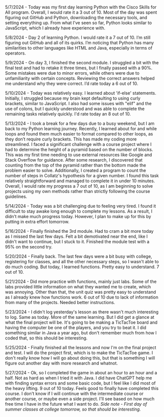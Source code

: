 5/7/2024 - Today was my first day learning Python with the Cisco Skills for All program. Overall, I would rate it a 3 out of 10. Most of the day was spent figuring out GitHub and Python, downloading the necessary tools, and setting everything up. From what I’ve seen so far, Python looks similar to JavaScript, which I already have experience with.

5/8/2024 - Day 2 of learning Python. I would rate it a 7 out of 10. I’m still figuring out GitHub and all of its quirks. I’m noticing that Python has many similarities to other languages like HTML and Java, especially in terms of operators.

5/9/2024 - On day 3, I finished the second module. I struggled a bit with the final test and had to retake it three times, but I finally passed with a 90%. Some mistakes were due to minor errors, while others were due to unfamiliarity with certain concepts. Reviewing the correct answers helped me understand why they were correct. I’d rate today a 6 out of 10.

5/10/2024 - Today was relatively easy. I learned about 'if-else' statements. Initially, I struggled because my brain kept defaulting to using curly brackets, similar to JavaScript. I also had some issues with "elif" and the use of colons, but I quickly understood and was able to complete the remaining tasks relatively quickly. I'd rate today an 8 out of 10.

5/13/2024 - I took a break for a few days due to a busy weekend, but I am back to my Python learning journey. Recently, I learned about for and while loops and found them much easier to format compared to other loops, as they don’t require curly brackets. This has made my coding more streamlined. I faced a significant challenge with a course project where I had to determine the height of a pyramid based on the number of blocks. This was my first time needing to use external resources like Google and Stack Overflow for guidance. After some research, I discovered that counting from the top of the pyramid rather than the bottom made the problem easier to solve. Additionally, I created a program to count the number of steps in Collatz's hypothesis for a given number. I found this task relatively straightforward and managed to complete it in under 10 minutes. Overall, I would rate my progress a 7 out of 10, as I am beginning to solve projects using my own methods rather than strictly following the course guidelines.

5/14/2024 - Today was a bit challenging due to feeling very tired. I found it difficult to stay awake long enough to complete my lessons. As a result, I didn’t make much progress today. However, I plan to make up for this by putting in extra effort tomorrow.

5/16/2024 - Finally finished the 3rd module. Had to cram a bit more today as I missed the last few days. Felt a bit demotivated near the end, like I didn't want to continue, but I stuck to it. Finished the module test with a 95% on the second try.

5/20/2024 - Finally back. The last few days were a bit busy with college, registering for classes, and all the other necessary steps, so I wasn't able to do much coding. But today, I learned functions. Pretty easy to understand. 7 out of 10.

5/21/2024 - Did more practice with functions, mainly just labs. Some of the labs provided little information on what they wanted me to create, which was annoying. Other than that, the unit quiz was pretty easy to understand as I already knew how functions work. 6 out of 10 due to lack of information from many of the projects. Needed better instructions.

5/23/2024 - I didn't log yesterday's lesson as there wasn't much interesting to log. Same as today. More of the same learning. But I did get a glance at what the final project will be. It's going to be making a TicTacToe board and having the computer be one of the players, and you try to beat it. I did something similar in Java a year ago, but don't remember much from how I coded that, so this should be interesting.

5/25/2024 - Finally finished all the lessons and now I'm on the final project and test. I will do the project first, which is to make the TicTacToe game. I don't really know how I will go about doing this, but that is something I will figure out another day with more research and whatnot.

5/27/2024 - Ok, so I completed the game in about an hour to an hour and a half. Not as hard as when I tried it with Java. I did have ChatGPT help me with finding syntax errors and some basic code, but I feel like I did most of the heavy lifting. 9 out of 10 today. Feels good to finally have completed this course. I don't know if I will continue with the intermediate course or another course, or maybe even a side project. I'll see based on how much free time I have in the future what I want to do. *Side note - First day of summer classes at college tomorrow, so that should be interesting.*

